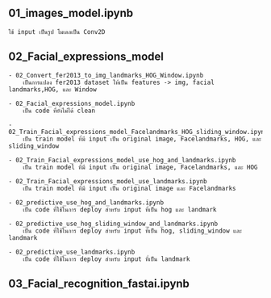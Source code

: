 ##	01_images_model.ipynb
	ใช้ input เป็นรูป โมเดลเป็น Conv2D

##	02_Facial_expressions_model
	- 02_Convert_fer2013_to_img_landmarks_HOG_Window.ipynb
		เป็นการแปลง fer2013 dataset ให้เป็น features -> img, facial landmarks,HOG, และ Window
		
	- 02_Facial_expressions_model.ipynb
		เป็น code ที่ยังไม่ได้ clean
		
	- 02_Train_Facial_expressions_model_Facelandmarks_HOG_sliding_window.ipynb
		เป็น train model ที่มี input เป็น original image, Facelandmarks, HOG, และ sliding_window
		
	- 02_Train_Facial_expressions_model_use_hog_and_landmarks.ipynb
		เป็น train model ที่มี input เป็น original image, Facelandmarks, และ HOG
		
	- 02_Train_Facial_expressions_model_use_landmarks.ipynb
		เป็น train model ที่มี input เป็น original image และ Facelandmarks
	
	- 02_predictive_use_hog_and_landmarks.ipynb
		เป็น code ที่ใช้ในการ deploy สำหรับ input ที่เป็น hog และ landmark
	
	- 02_predictive_use_hog_sliding_window_and_landmarks.ipynb
		เป็น code ที่ใช้ในการ deploy สำหรับ input ที่เป็น hog, sliding_window และ landmark
	
	- 02_predictive_use_landmarks.ipynb
		เป็น code ที่ใช้ในการ deploy สำหรับ input ที่เป็น landmark

##	03_Facial_recognition_fastai.ipynb